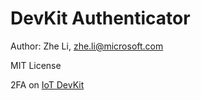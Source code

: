 # DevKit Authenticator

Author: Zhe Li, zhe.li@microsoft.com

MIT License

2FA on [IoT DevKit](https://devkit.ms/)